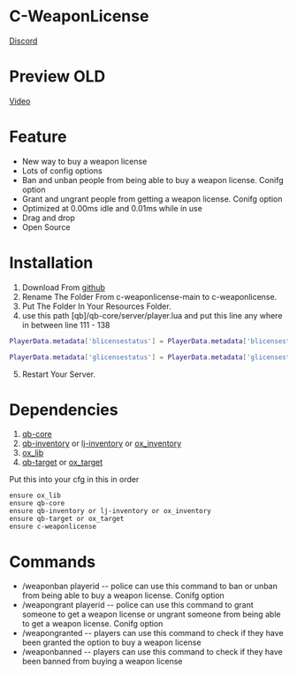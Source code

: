 # C-WeaponLicense
[Discord](https://discord.gg/YvThXdz59G)

# Preview OLD
[Video](https://streamable.com/r0r9gk)
# Feature
- New way to buy a weapon license
- Lots of config options
- Ban and unban people from being able to buy a weapon license. Conifg option
- Grant and ungrant people from getting a weapon license. Conifg option
- Optimized at 0.00ms idle and 0.01ms while in use
- Drag and drop
- Open Source

# Installation
1. Download From [github](https://github.com/SirCyirx/C-WeaponLicense)
2. Rename The Folder From c-weaponlicense-main to c-weaponlicense.
3. Put The Folder In Your Resources Folder.
4. use this path [qb]/qb-core/server/player.lua and put this line any where in between line 111 - 138
```lua
PlayerData.metadata['blicensestatus'] = PlayerData.metadata['blicensestatus'] or false
```
```lua
PlayerData.metadata['glicensestatus'] = PlayerData.metadata['glicensestatus'] or false
```
5. Restart Your Server.

# Dependencies
1. [qb-core](https://github.com/qbcore-framework/qb-core)
2. [qb-inventory](https://github.com/qbcore-framework/qb-inventory/releases/tag/v1) or [lj-inventory](https://github.com/loljoshie/lj-inventory/releases/tag/1.2) or [ox_inventory](https://github.com/overextended/ox_inventory)
3. [ox_lib](https://github.com/overextended/ox_lib/releases) 
4. [qb-target](https://github.com/qbcore-framework/qb-target) or [ox_target](https://github.com/overextended/ox_target)


Put this into your cfg in this in order
```
ensure ox_lib
ensure qb-core
ensure qb-inventory or lj-inventory or ox_inventory
ensure qb-target or ox_target
ensure c-weaponlicense
```

# Commands
- /weaponban playerid   -- police can use this command to ban or unban from being able to buy a weapon license. Conifg option
- /weapongrant playerid -- police can use this command to grant someone to get a weapon license or ungrant someone from being able to get a weapon license. Conifg option
- /weapongranted        -- players can use this command to check if they have been granted the option to buy a weapon license
- /weaponbanned         -- players can use this command to check if they have been banned from buying a weapon license
